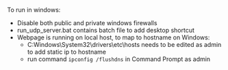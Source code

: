 To run in windows:

- Disable both public and private windows firewalls
- run_udp_server.bat contains batch file to add desktop shortcut
- Webpage is running on local host, to map to hostname on Windows: 
    - C:Windows\System32\drivers\etc\hosts needs to be edited as admin to add static ip to hostname
    - run command  `ipconfig /flushdns` in Command Prompt as admin
